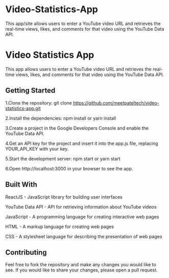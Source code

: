 # Video-Statistics-App
This app/site allows users to enter a YouTube video URL and retrieves the real-time views, likes, and comments for that video using the YouTube Data API.

# Video Statistics App
This app allows users to enter a YouTube video URL and retrieves the real-time views, likes, and comments for that video using the YouTube Data API.

## Getting Started
1.Clone the repository: git clone https://github.com/meetpateltech/video-statistics-app.git

2.Install the dependencies: npm install or yarn install 

3.Create a project in the Google Developers Console and enable the YouTube Data API. 

4.Get an API key for the project and insert it into the app.js file, replacing YOUR_API_KEY with your key. 

5.Start the development server: npm start or yarn start 

6.Open http://localhost:3000 in your browser to see the app.

## Built With
ReactJS - JavaScript library for building user interfaces 

YouTube Data API - API for retrieving information about YouTube videos 

JavaScript - A programming language for creating interactive web pages 

HTML - A markup language for creating web pages 

CSS - A stylesheet language for describing the presentation of web pages

## Contributing
Feel free to fork the repository and make any changes you would like to see. If you would like to share your changes, please open a pull request.
